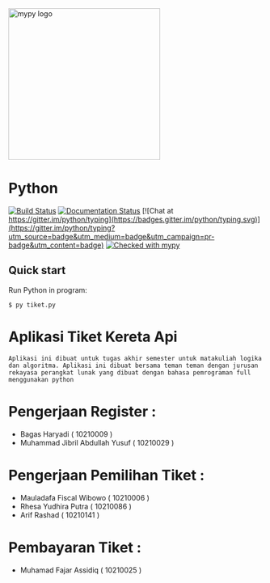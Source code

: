<img src="http://mypy-lang.org/static/mypy_light.svg" alt="mypy logo" width="300px"/>

Python
=======================================

[![Build Status](https://api.travis-ci.com/python/mypy.svg?branch=master)](https://travis-ci.com/python/mypy)
[![Documentation Status](https://readthedocs.org/projects/mypy/badge/?version=latest)](https://mypy.readthedocs.io/en/latest/?badge=latest)
[![Chat at https://gitter.im/python/typing](https://badges.gitter.im/python/typing.svg)](https://gitter.im/python/typing?utm_source=badge&utm_medium=badge&utm_campaign=pr-badge&utm_content=badge)
[![Checked with mypy](http://www.mypy-lang.org/static/mypy_badge.svg)](http://mypy-lang.org/)

Quick start
-----------

Run Python in program:

    $ py tiket.py


# Aplikasi Tiket Kereta Api
    Aplikasi ini dibuat untuk tugas akhir semester untuk matakuliah logika dan algoritma. Aplikasi ini dibuat bersama teman teman dengan jurusan rekayasa perangkat lunak yang dibuat dengan bahasa pemrograman full menggunakan python

# Pengerjaan Register : 
- Bagas Haryadi ( 10210009 )
- Muhammad Jibril Abdullah Yusuf ( 10210029 )

# Pengerjaan Pemilihan Tiket :
- Mauladafa Fiscal Wibowo ( 10210006 )
- Rhesa Yudhira Putra ( 10210086 )
- Arif Rashad ( 10210141 )

# Pembayaran Tiket :
- Muhamad Fajar Assidiq ( 10210025 )